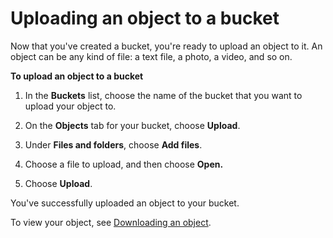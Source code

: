 # Uploading an object to a bucket<a name="PuttingAnObjectInABucket"></a>

Now that you've created a bucket, you're ready to upload an object to it\. An object can be any kind of file: a text file, a photo, a video, and so on\. 

**To upload an object to a bucket**

1. In the **Buckets** list, choose the name of the bucket that you want to upload your object to\.

1. On the **Objects** tab for your bucket, choose **Upload**\.

1. Under **Files and folders**, choose **Add files**\.

1. Choose a file to upload, and then choose **Open\.** 

1. Choose **Upload**\. 

You've successfully uploaded an object to your bucket\. 

To view your object, see [Downloading an object](OpeningAnObject.md)\.